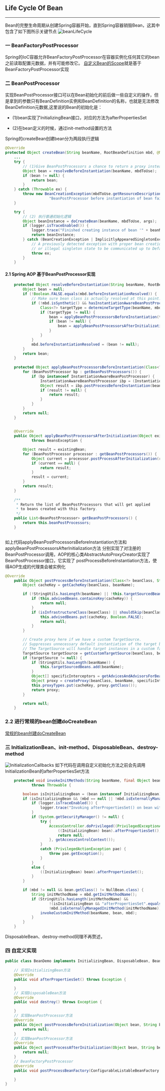 ## Life Cycle Of Bean
---
Bean的完整生命周期从创建Spring容器开始，直到Spring容器销毁Bean，这其中包含了如下图所示关键节点
![beanLifeCycle](../../picture/spring/beanLifeCycle.JPG)

### 一 BeanFactoryPostProcessor
Spring的IoC容器允许BeanFactoryPostProcessor在容器实例化任何其它的bean之前读取配置元数据，并有可能修改它。
[自定义Bean的Scope](/markdown/spring/beanScope.md)就是基于BeanFactoryPostProcessor实现
### 二 BeanPostProcessor

实现BeanPostProcessor接口可以在Bean初始化的前后做一些自定义的操作，但是拿到的参数只有BeanDefinition实例和BeanDefinition的名称，也就是无法修改BeanDefinition元数据,这里说的Bean的初始化是：

- (1)bean实现了InitializingBean接口，对应的方法为afterPropertiesSet

- (2)在bean定义的时候，通过init-method设置的方法


Spring的createBean创建bean分为两段执行逻辑
```java
@Override
protected Object createBean(String beanName, RootBeanDefinition mbd, @Nullable Object[] args) throws BeanCreationException {
    ...
	try {
        // (1)Give BeanPostProcessors a chance to return a proxy instead of the target bean instance.
		Object bean = resolveBeforeInstantiation(beanName, mbdToUse);
		if (bean != null) {
		    return bean;
		}
    } catch (Throwable ex) {
        throw new BeanCreationException(mbdToUse.getResourceDescription(), beanName,
					"BeanPostProcessor before instantiation of bean failed", ex);
    }

    try {
        // (2) 执行普通初始化逻辑
        Object beanInstance = doCreateBean(beanName, mbdToUse, args);
        if (logger.isTraceEnabled()) {
            logger.trace("Finished creating instance of bean '" + beanName + "'");}
            return beanInstance;
		} catch (BeanCreationException | ImplicitlyAppearedSingletonException ex) {
			// A previously detected exception with proper bean creation context already,
			// or illegal singleton state to be communicated up to DefaultSingletonBeanRegistry.
			throw ex;
		}
	}
```
#### 2.1 Spring AOP 基于BeanPostProcessor实现
```java
	protected Object resolveBeforeInstantiation(String beanName, RootBeanDefinition mbd) {
		Object bean = null;
		if (!Boolean.FALSE.equals(mbd.beforeInstantiationResolved)) {
			// Make sure bean class is actually resolved at this point.
			if (!mbd.isSynthetic() && hasInstantiationAwareBeanPostProcessors()) {
				Class<?> targetType = determineTargetType(beanName, mbd);
				if (targetType != null) {
					bean = applyBeanPostProcessorsBeforeInstantiation(targetType, beanName);
					if (bean != null) {
						bean = applyBeanPostProcessorsAfterInitialization(bean, beanName);
					}
				}
			}
			mbd.beforeInstantiationResolved = (bean != null);
		}
		return bean;
	}
	
	protected Object applyBeanPostProcessorsBeforeInstantiation(Class<?> beanClass, String beanName) {
		for (BeanPostProcessor bp : getBeanPostProcessors()) {
			if (bp instanceof InstantiationAwareBeanPostProcessor) {
				InstantiationAwareBeanPostProcessor ibp = (InstantiationAwareBeanPostProcessor) bp;
				Object result = ibp.postProcessBeforeInstantiation(beanClass, beanName);
				if (result != null) {
					return result;
				}
			}
		}
		return null;
	}
	
	
	@Override
	public Object applyBeanPostProcessorsAfterInitialization(Object existingBean, String beanName)
			throws BeansException {

		Object result = existingBean;
		for (BeanPostProcessor processor : getBeanPostProcessors()) {
			Object current = processor.postProcessAfterInitialization(result, beanName);
			if (current == null) {
				return result;
			}
			result = current;
		}
		return result;
	}	
	
	/**
	 * Return the list of BeanPostProcessors that will get applied
	 * to beans created with this factory.
	 */
	public List<BeanPostProcessor> getBeanPostProcessors() {
		return this.beanPostProcessors;
	}	
	
```
如上代码applyBeanPostProcessorsBeforeInstantiation方法和applyBeanPostProcessorsAfterInitialization方法
分别实现了对注册的BeanPostProcessor调用，AOP的核心类AbstractAutoProxyCreator实现了BeanPostProcessor接口，它实现了
postProcessBeforeInstantiation方法，使得AOP生成的代理类会被实例化
```java
@Override
	public Object postProcessBeforeInstantiation(Class<?> beanClass, String beanName) {
		Object cacheKey = getCacheKey(beanClass, beanName);

		if (!StringUtils.hasLength(beanName) || !this.targetSourcedBeans.contains(beanName)) {
			if (this.advisedBeans.containsKey(cacheKey)) {
				return null;
			}
			if (isInfrastructureClass(beanClass) || shouldSkip(beanClass, beanName)) {
				this.advisedBeans.put(cacheKey, Boolean.FALSE);
				return null;
			}
		}

		// Create proxy here if we have a custom TargetSource.
		// Suppresses unnecessary default instantiation of the target bean:
		// The TargetSource will handle target instances in a custom fashion.
		TargetSource targetSource = getCustomTargetSource(beanClass, beanName);
		if (targetSource != null) {
			if (StringUtils.hasLength(beanName)) {
				this.targetSourcedBeans.add(beanName);
			}
			Object[] specificInterceptors = getAdvicesAndAdvisorsForBean(beanClass, beanName, targetSource);
			Object proxy = createProxy(beanClass, beanName, specificInterceptors, targetSource);
			this.proxyTypes.put(cacheKey, proxy.getClass());
			return proxy;
		}

		return null;
	}
```
### 2.2 进行常规的bean创建doCreateBean
[常规的bean创建doCreateBean](https://github.com/NeuTemper/pool/blob/master/Framework/Spring/bean%E7%9A%84%E5%8A%A0%E8%BD%BD%E5%90%8E%E7%AF%87.md)
### 三 InitializationBean、init-method、DisposableBean、destroy-method
![InitializationCallbacks](../../picture/spring/InitializationCallbacks.JPG)
如下代码在调用自定义初始化方法之前会先调用InitializationBean的afterPropertiesSet方法
```java
	protected void invokeInitMethods(String beanName, final Object bean, @Nullable RootBeanDefinition mbd)
			throws Throwable {

		boolean isInitializingBean = (bean instanceof InitializingBean);
		if (isInitializingBean && (mbd == null || !mbd.isExternallyManagedInitMethod("afterPropertiesSet"))) {
			if (logger.isTraceEnabled()) {
				logger.trace("Invoking afterPropertiesSet() on bean with name '" + beanName + "'");
			}
			if (System.getSecurityManager() != null) {
				try {
					AccessController.doPrivileged((PrivilegedExceptionAction<Object>) () -> {
						((InitializingBean) bean).afterPropertiesSet();
						return null;
					}, getAccessControlContext());
				}
				catch (PrivilegedActionException pae) {
					throw pae.getException();
				}
			}
			else {
				((InitializingBean) bean).afterPropertiesSet();
			}
		}

		if (mbd != null && bean.getClass() != NullBean.class) {
			String initMethodName = mbd.getInitMethodName();
			if (StringUtils.hasLength(initMethodName) &&
					!(isInitializingBean && "afterPropertiesSet".equals(initMethodName)) &&
					!mbd.isExternallyManagedInitMethod(initMethodName)) {
				invokeCustomInitMethod(beanName, bean, mbd);
			}
		}
	}
```
DisposableBean、destroy-method同理不再赘述，

### 四 自定义实现
```java
public class BeanDemo implements InitializingBean, DisposableBean, BeanPostProcessor, BeanFactoryPostProcessor {
    
    // 实现InitializingBean方法
    @Override
    public void afterPropertiesSet() throws Exception {

    }
    // 实现DisposableBean方法
    @Override
    public void destroy() throws Exception {

    }
    // 实现BeanPostProcessor方法
    @Override
    public Object postProcessBeforeInitialization(Object bean, String beanName) throws BeansException {
        return null;
    }
    // 实现BeanPostProcessor方法
    @Override
    public Object postProcessAfterInitialization(Object bean, String beanName) throws BeansException {
        return null;
    }
    // BeanFactoryPostProcessor
    @Override
    public void postProcessBeanFactory(ConfigurableListableBeanFactory configurableListableBeanFactory) throws BeansException {

    }
}
```

